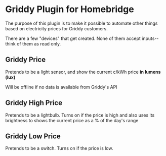 # Griddy Plugin for Homebridge

The purpose of this plugin is to make it possible to automate other things based on electricity prices for Griddy customers.

There are a few "devices" that get created. None of them accept inputs--think of them as read only.

## Griddy Price

Pretends to be a light sensor, and show the current c/kWh price **in lumens (lux)**

Will be offline if no data is available from Griddy's API

## Griddy High Price

Pretends to be a lightbulb. Turns on if the price is high and also uses its brightness to shows the current price as a % of the day's range

## Griddy Low Price

Pretends to be a switch. Turns on if the price is low.
